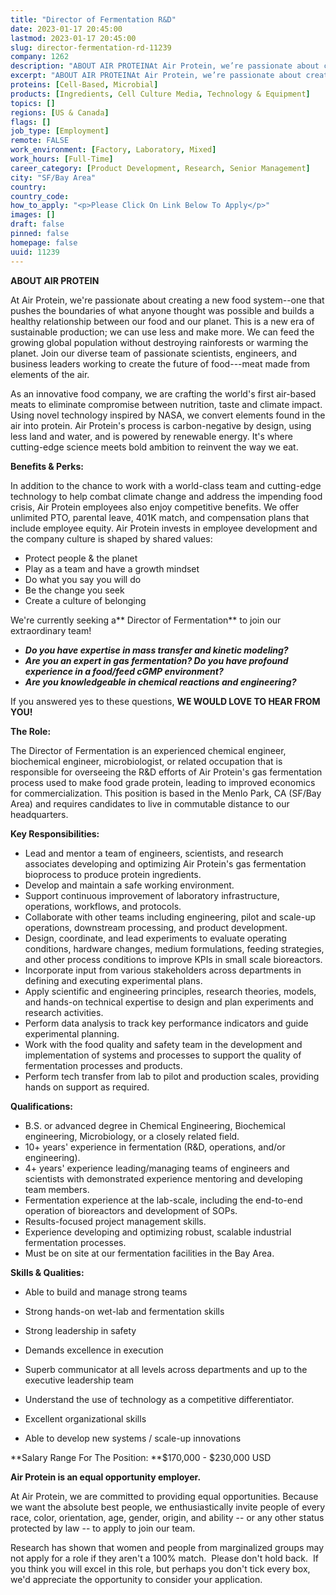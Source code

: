 ```yaml
---
title: "Director of Fermentation R&D"
date: 2023-01-17 20:45:00
lastmod: 2023-01-17 20:45:00
slug: director-fermentation-rd-11239
company: 1262
description: "ABOUT AIR PROTEINAt Air Protein, we’re passionate about creating a new food system–one that pushes the boundaries of what anyone thought was possible and builds a healthy relationship between our food and our planet. This is a new era of sustainable production; we can use less and make more. We can feed the growing global population without destroying rainforests or warming the planet. Join our diverse team of passionate scientists, engineers, and business leaders working to create the future of food—meat made from elements of the air."
excerpt: "ABOUT AIR PROTEINAt Air Protein, we’re passionate about creating a new food system–one that pushes the boundaries of what anyone thought was possible and builds a healthy relationship between our food and our planet. This is a new era of sustainable production; we can use less and make more. We can feed the growing global population without destroying rainforests or warming the planet. Join our diverse team of passionate scientists, engineers, and business leaders working to create the future of food—meat made from elements of the air."
proteins: [Cell-Based, Microbial]
products: [Ingredients, Cell Culture Media, Technology & Equipment]
topics: []
regions: [US & Canada]
flags: []
job_type: [Employment]
remote: FALSE
work_environment: [Factory, Laboratory, Mixed]
work_hours: [Full-Time]
career_category: [Product Development, Research, Senior Management]
city: "SF/Bay Area"
country: 
country_code: 
how_to_apply: "<p>Please Click On Link Below To Apply</p>"
images: []
draft: false
pinned: false
homepage: false
uuid: 11239
---
```

**ABOUT AIR PROTEIN**

At Air Protein, we're passionate about creating a new food system--one
that pushes the boundaries of what anyone thought was possible and
builds a healthy relationship between our food and our planet. This is a
new era of sustainable production; we can use less and make more. We can
feed the growing global population without destroying rainforests or
warming the planet. Join our diverse team of passionate scientists,
engineers, and business leaders working to create the future of
food---meat made from elements of the air.

As an innovative food company, we are crafting the world's first
air-based meats to eliminate compromise between nutrition, taste and
climate impact. Using novel technology inspired by NASA, we convert
elements found in the air into protein. Air Protein's process is
carbon-negative by design, using less land and water, and is powered by
renewable energy. It's where cutting-edge science meets bold ambition to
reinvent the way we eat.

**Benefits & Perks:**

In addition to the chance to work with a world-class team and
cutting-edge technology to help combat climate change and address the
impending food crisis, Air Protein employees also enjoy competitive
benefits. We offer unlimited PTO, parental leave, 401K match, and
compensation plans that include employee equity. Air Protein invests in
employee development and the company culture is shaped by shared values:

-   Protect people & the planet
-   Play as a team and have a growth mindset
-   Do what you say you will do
-   Be the change you seek
-   Create a culture of belonging

We're currently seeking a** Director of Fermentation** to join our
extraordinary team!

-   ***Do you have expertise in mass transfer and kinetic modeling?***
-   ***Are you an expert in gas fermentation? Do you have profound
    experience in a food/feed cGMP environment?***
-   ***Are you knowledgeable in chemical reactions and engineering?***

If you answered yes to these questions, **WE WOULD LOVE TO HEAR FROM
YOU!**

**The Role:**

The Director of Fermentation is an experienced chemical engineer,
biochemical engineer, microbiologist, or related occupation that is
responsible for overseeing the R&D efforts of Air Protein's gas
fermentation process used to make food grade protein, leading to
improved economics for commercialization. This position is based in the
Menlo Park, CA (SF/Bay Area) and requires candidates to live in
commutable distance to our headquarters.

**Key Responsibilities:**

-   Lead and mentor a team of engineers, scientists, and research
    associates developing and optimizing Air Protein's gas fermentation
    bioprocess to produce protein ingredients.
-   Develop and maintain a safe working environment.
-   Support continuous improvement of laboratory infrastructure,
    operations, workflows, and protocols.
-   Collaborate with other teams including engineering, pilot and
    scale-up operations, downstream processing, and product development.
-   Design, coordinate, and lead experiments to evaluate operating
    conditions, hardware changes, medium formulations, feeding
    strategies, and other process conditions to improve KPIs in small
    scale bioreactors.
-   Incorporate input from various stakeholders across departments in
    defining and executing experimental plans.
-   Apply scientific and engineering principles, research theories,
    models, and hands-on technical expertise to design and plan
    experiments and research activities. 
-   Perform data analysis to track key performance indicators and guide
    experimental planning.
-   Work with the food quality and safety team in the development and
    implementation of systems and processes to support the quality of
    fermentation processes and products.
-   Perform tech transfer from lab to pilot and production scales,
    providing hands on support as required.

**Qualifications:**

-   B.S. or advanced degree in Chemical Engineering, Biochemical
    engineering, Microbiology, or a closely related field.
-   10+ years' experience in fermentation (R&D, operations, and/or
    engineering).
-   4+ years' experience leading/managing teams of engineers and
    scientists with demonstrated experience mentoring and developing
    team members.
-   Fermentation experience at the lab-scale, including the end-to-end
    operation of bioreactors and development of SOPs.
-   Results-focused project management skills.
-   Experience developing and optimizing robust, scalable industrial
    fermentation processes.
-   Must be on site at our fermentation facilities in the Bay Area.

**Skills & Qualities:**

-   Able to build and manage strong teams

-   Strong hands-on wet-lab and fermentation skills

-   Strong leadership in safety

-   Demands excellence in execution

-   Superb communicator at all levels across departments and up to the
    executive leadership team

-   Understand the use of technology as a competitive differentiator.

-   Excellent organizational skills 

-   Able to develop new systems / scale-up innovations

**Salary Range For The Position: **\$170,000 - \$230,000 USD

**Air Protein is an equal opportunity employer.**

At Air Protein, we are committed to providing equal opportunities.
Because we want the absolute best people, we enthusiastically invite
people of every race, color, orientation, age, gender, origin, and
ability -- or any other status protected by law -- to apply to join our
team. 

Research has shown that women and people from marginalized groups may
not apply for a role if they aren\'t a 100% match.  Please don\'t hold
back.  If you think you will excel in this role, but perhaps you don't
tick every box, we\'d appreciate the opportunity to consider your
application.
